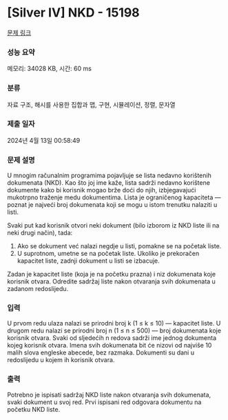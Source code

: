 # [Silver IV] NKD - 15198 

[문제 링크](https://www.acmicpc.net/problem/15198) 

### 성능 요약

메모리: 34028 KB, 시간: 60 ms

### 분류

자료 구조, 해시를 사용한 집합과 맵, 구현, 시뮬레이션, 정렬, 문자열

### 제출 일자

2024년 4월 13일 00:58:49

### 문제 설명

<p>U mnogim računalnim programima pojavljuje se lista nedavno korištenih dokumenata (NKD). Kao što joj ime kaže, lista sadrži nedavno korištene dokumente kako bi korisnik mogao brže doći do njih, izbjegavajući mukotrpno traženje medu dokumentima. Lista je ograničenog kapaciteta — poznat je najveći broj dokumenata koji se mogu u istom trenutku nalaziti u listi.</p>

<p>Svaki put kad korisnik otvori neki dokument (bilo izborom iz NKD liste ili na neki drugi način), tada:</p>

<ol>
	<li>Ako se dokument već nalazi negdje u listi, pomakne se na početak liste.</li>
	<li>U suprotnom, umetne se na početak liste. Ukoliko je prekoračen kapacitet liste, zadnji dokument u listi se izbacuje.</li>
</ol>

<p>Zadan je kapacitet liste (koja je na početku prazna) i niz dokumenata koje korisnik otvara. Odredite sadržaj liste nakon otvaranja svih dokumenata u zadanom redoslijedu.</p>

### 입력 

 <p>U prvom redu ulaza nalazi se prirodni broj k (1 ≤ k ≤ 10) — kapacitet liste. U drugom redu nalazi se prirodni broj n (1 ≤ n ≤ 500) — broj dokumenata koje korisnik otvara. Svaki od sljedećih n redova sadrži ime jednog dokumenta kojeg korisnik otvara. Imena svih dokumenata bit će nizovi od najviše 10 malih slova engleske abecede, bez razmaka. Dokumenti su dani u redoslijedu u kojem ih korisnik otvara.</p>

### 출력 

 <p>Potrebno je ispisati sadržaj NKD liste nakon otvaranja svih dokumenata, svaki dokument u svoj red. Prvi ispisani red odgovara dokumentu na početku NKD liste.</p>

